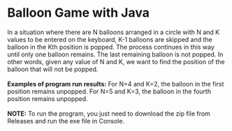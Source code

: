 # Balloon Game with Java

In a situation where there are N balloons arranged in a circle with N and K values to be entered on the keyboard, K-1 balloons are skipped and the balloon in the Kth position is popped. The process continues in this way until only one balloon remains. The last remaining balloon is not popped. In other words, given any value of N and K, we want to find the position of the balloon that will not be popped.
<br>
<br>
**Examples of program run results:** For N=4 and K=2, the balloon in the first position remains unpopped. For N=5 and K=3, the balloon in the fourth position remains unpopped.
<br>
<br>
**NOTE:** To run the program, you just need to download the zip file from Releases and run the exe file in Console.
